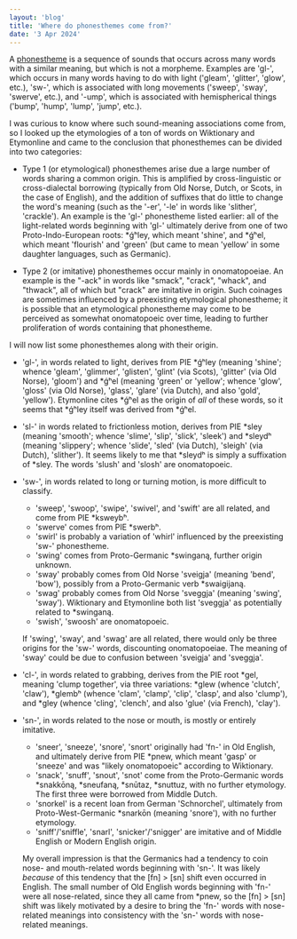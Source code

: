 ```yaml
---
layout: 'blog'
title: 'Where do phonesthemes come from?'
date: '3 Apr 2024'
---
```


A [phonestheme](https://en.wikipedia.org/wiki/Phonestheme) is a sequence of sounds that occurs across many words with a similar meaning, but which is not a morpheme. Examples are 'gl-', which occurs in many words having to do with light ('gleam', 'glitter', 'glow', etc.), 'sw-', which is associated with long movements ('sweep', 'sway', 'swerve', etc.), and '-ump', which is associated with hemispherical things ('bump', 'hump', 'lump', 'jump', etc.).

I was curious to know where such sound-meaning associations come from, so I looked up the etymologies of a ton of words on Wiktionary and Etymonline and came to the conclusion that phonesthemes can be divided into two categories:

* Type 1 (or etymological) phonesthemes arise due a large number of words sharing a common origin. This is amplified by cross-linguistic or cross-dialectal borrowing (typically from Old Norse, Dutch, or Scots, in the case of English), and the addition of suffixes that do little to change the word's meaning (such as the '-er', '-le' in words like 'slither', 'crackle'). An example is the 'gl-' phonestheme listed earlier: all of the light-related words beginning with 'gl-' ultimately derive from one of two Proto-Indo-European roots: *ǵʰley, which meant 'shine', and *ǵʰel, which meant 'flourish' and 'green' (but came to mean 'yellow' in some daughter languages, such as Germanic).

* Type 2 (or imitative) phonesthemes occur mainly in onomatopoeiae. An example is the "-ack" in words like "smack", "crack", "whack", and "thwack", all of which but "crack" are imitative in origin. Such coinages are sometimes influenced by a preexisting etymological phonestheme; it is possible that an etymological phonestheme may come to be perceived as somewhat onomatopoeic over time, leading to further proliferation of words containing that phonestheme.

I will now list some phonesthemes along with their origin.

* 'gl-', in words related to light, derives from PIE *ǵʰley (meaning 'shine'; whence 'gleam', 'glimmer', 'glisten', 'glint' (via Scots), 'glitter' (via Old Norse), 'gloom') and *ǵʰel (meaning 'green' or 'yellow'; whence 'glow', 'gloss' (via Old Norse), 'glass', 'glare' (via Dutch), and also 'gold', 'yellow'). Etymonline cites *ǵʰel as the origin of _all_ of these words, so it seems that *ǵʰley itself was derived from *ǵʰel.

* 'sl-' in words related to frictionless motion, derives from PIE *sley (meaning 'smooth'; whence 'slime', 'slip', 'slick', 'sleek') and *sleydʰ (meaning 'slippery'; whence 'slide', 'sled' (via Dutch), 'sleigh' (via Dutch), 'slither'). It seems likely to me that *sleydʰ is simply a suffixation of *sley. The words 'slush' and 'slosh' are onomatopoeic.

* 'sw-', in words related to long or turning motion, is more difficult to classify.

  * 'sweep', 'swoop', 'swipe', 'swivel', and 'swift' are all related, and come from PIE *ksweybʰ.
  * 'swerve' comes from PIE *swerbʰ. 
  * 'swirl' is probably a variation of 'whirl' influenced by the preexisting 'sw-' phonestheme. 
  * 'swing' comes from Proto-Germanic *swinganą, further origin unknown.
  * 'sway' probably comes from Old Norse 'sveigja' (meaning 'bend', 'bow'), possibly from a Proto-Germanic verb *swaigijaną.
  * 'swag' probably comes from Old Norse 'sveggja' (meaning 'swing', 'sway'). Wiktionary and Etymonline both list 'sveggja' as potentially related to *swinganą.
  * 'swish', 'swoosh' are onomatopoeic.
  
  If 'swing', 'sway', and 'swag' are all related, there would only be three origins for the 'sw-' words, discounting onomatopoeiae. The meaning of 'sway' could be due to confusion between 'sveigja' and 'sveggja'.

* 'cl-', in words related to grabbing, derives from the PIE root *gel, meaning 'clump together', via three variations: *glew (whence 'clutch', 'claw'), *glembʰ (whence 'clam', 'clamp', 'clip', 'clasp', and also 'clump'), and *gley (whence 'cling', 'clench', and also 'glue' (via French), 'clay').

* 'sn-', in words related to the nose or mouth, is mostly or entirely imitative.

  * 'sneer', 'sneeze', 'snore', 'snort' originally had 'fn-' in Old English, and ultimately derive from PIE *pnew, which meant 'gasp' or 'sneeze' and was "likely onomatopoeic" according to Wiktionary.
  * 'snack', 'snuff', 'snout', 'snot' come from the Proto-Germanic words *snakkōną, *sneufaną, *snūtaz, *snuttuz, with no further etymology. The first three were borrowed from Middle Dutch.
  * 'snorkel' is a recent loan from German 'Schnorchel', ultimately from Proto-West-Germanic *snarkōn (meaning 'snore'), with no further etymology.
  * 'sniff'/'sniffle', 'snarl', 'snicker'/'snigger' are imitative and of Middle English or Modern English origin.
  
  My overall impression is that the Germanics had a tendency to coin nose- and mouth-related words beginning with 'sn-'. It was likely _because_ of this tendency that the \[fn\] > \[sn\] shift even occurred in English. The small number of Old English words beginning with 'fn-' were all nose-related, since they all came from *pnew, so the \[fn\] > \[sn\] shift was likely motivated by a desire to bring the 'fn-' words with nose-related meanings into consistency with the 'sn-' words with nose-related meanings.

